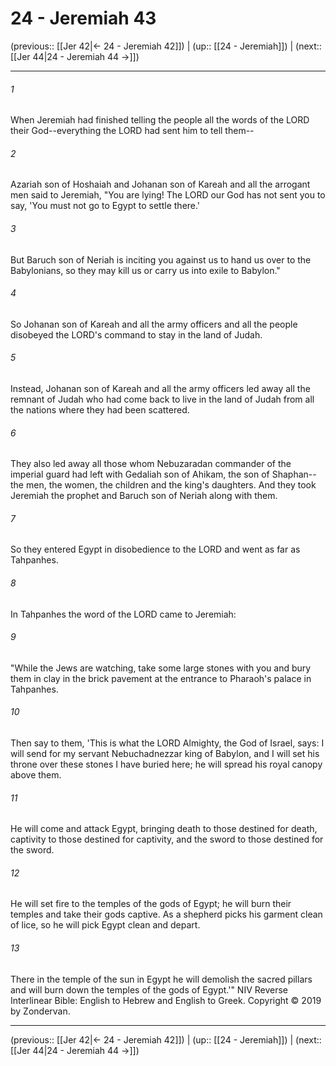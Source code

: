 # 24 - Jeremiah 43

(previous:: [[Jer 42|← 24 - Jeremiah 42]]) | (up:: [[24 - Jeremiah]]) | (next:: [[Jer 44|24 - Jeremiah 44 →]])

***


###### 1 
When Jeremiah had finished telling the people all the words of the LORD their God--everything the LORD had sent him to tell them-- 

###### 2 
Azariah son of Hoshaiah and Johanan son of Kareah and all the arrogant men said to Jeremiah, "You are lying! The LORD our God has not sent you to say, 'You must not go to Egypt to settle there.' 

###### 3 
But Baruch son of Neriah is inciting you against us to hand us over to the Babylonians, so they may kill us or carry us into exile to Babylon." 

###### 4 
So Johanan son of Kareah and all the army officers and all the people disobeyed the LORD's command to stay in the land of Judah. 

###### 5 
Instead, Johanan son of Kareah and all the army officers led away all the remnant of Judah who had come back to live in the land of Judah from all the nations where they had been scattered. 

###### 6 
They also led away all those whom Nebuzaradan commander of the imperial guard had left with Gedaliah son of Ahikam, the son of Shaphan--the men, the women, the children and the king's daughters. And they took Jeremiah the prophet and Baruch son of Neriah along with them. 

###### 7 
So they entered Egypt in disobedience to the LORD and went as far as Tahpanhes. 

###### 8 
In Tahpanhes the word of the LORD came to Jeremiah: 

###### 9 
"While the Jews are watching, take some large stones with you and bury them in clay in the brick pavement at the entrance to Pharaoh's palace in Tahpanhes. 

###### 10 
Then say to them, 'This is what the LORD Almighty, the God of Israel, says: I will send for my servant Nebuchadnezzar king of Babylon, and I will set his throne over these stones I have buried here; he will spread his royal canopy above them. 

###### 11 
He will come and attack Egypt, bringing death to those destined for death, captivity to those destined for captivity, and the sword to those destined for the sword. 

###### 12 
He will set fire to the temples of the gods of Egypt; he will burn their temples and take their gods captive. As a shepherd picks his garment clean of lice, so he will pick Egypt clean and depart. 

###### 13 
There in the temple of the sun in Egypt he will demolish the sacred pillars and will burn down the temples of the gods of Egypt.'" NIV Reverse Interlinear Bible: English to Hebrew and English to Greek. Copyright © 2019 by Zondervan.

***

(previous:: [[Jer 42|← 24 - Jeremiah 42]]) | (up:: [[24 - Jeremiah]]) | (next:: [[Jer 44|24 - Jeremiah 44 →]])
